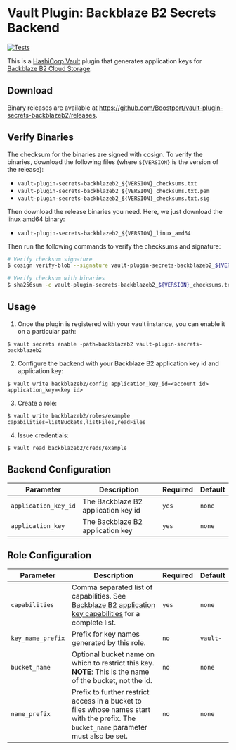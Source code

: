 # Vault Plugin: Backblaze B2 Secrets Backend
[![Tests](https://github.com/Boostport/vault-plugin-secrets-backblazeb2/actions/workflows/tests.yml/badge.svg)](https://github.com/Boostport/vault-plugin-secrets-backblazeb2/actions/workflows/tests.yml)

This is a [HashiCorp Vault](https://www.github.com/hashicorp/vault) plugin that generates application keys for [Backblaze
B2 Cloud Storage](https://www.backblaze.com/cloud-storage).

## Download
Binary releases are available at https://github.com/Boostport/vault-plugin-secrets-backblazeb2/releases.

## Verify Binaries
The checksum for the binaries are signed with cosign. To verify the binaries, download the following files (where
`${VERSION}` is the version of the release):
- `vault-plugin-secrets-backblazeb2_${VERSION}_checksums.txt`
- `vault-plugin-secrets-backblazeb2_${VERSION}_checksums.txt.pem`
- `vault-plugin-secrets-backblazeb2_${VERSION}_checksums.txt.sig`

Then download the release binaries you need. Here, we just download the linux amd64 binary:
-  `vault-plugin-secrets-backblazeb2_${VERSION}_linux_amd64`

Then run the following commands to verify the checksums and signature:
```sh
# Verify checksum signature
$ cosign verify-blob --signature vault-plugin-secrets-backblazeb2_${VERSION}_checksums.txt.sig --certificate vault-plugin-secrets-backblazeb2_${VERSION}_checksums.txt.pem vault-plugin-secrets-backblazeb2_${VERSION}_checksums.txt --certificate-identity "https://github.com/Boostport/vault-plugin-secrets-backblazeb2/.github/workflows/release.yml@refs/tags/v${VERSION}" --certificate-oidc-issuer "https://token.actions.githubusercontent.com"

# Verify checksum with binaries
$ sha256sum -c vault-plugin-secrets-backblazeb2_${VERSION}_checksums.txt
```

## Usage
1. Once the plugin is registered with your vault instance, you can enable it
on a particular path:
```shell
$ vault secrets enable -path=backblazeb2 vault-plugin-secrets-backblazeb2
```
2. Configure the backend with your Backblaze B2 application key id and application key:
```shell
$ vault write backblazeb2/config application_key_id=<account id> application_key=<key id>
```
3. Create a role:
```shell
$ vault write backblazeb2/roles/example capabilities=listBuckets,listFiles,readFiles
```
4. Issue credentials:
```shell
$ vault read backblazeb2/creds/example
```

## Backend Configuration
| Parameter            | Description                         | Required | Default |
|----------------------|-------------------------------------|----------|---------|
| `application_key_id` | The Backblaze B2 application key id | `yes`    | `none`  |
| `application_key`    | The Backblaze B2 application key    | `yes`    | `none`  |

## Role Configuration
| Parameter         | Description                                                                                                                                                                           | Required | Default  |
|-------------------|---------------------------------------------------------------------------------------------------------------------------------------------------------------------------------------|----------|----------|
| `capabilities`    | Comma separated list of capabilities. See [Backblaze B2 application key capabilities](https://www.backblaze.com/docs/cloud-storage-application-key-capabilities) for a complete list. | `yes`    | `none`   |
| `key_name_prefix` | Prefix for key names generated by this role.                                                                                                                                          | `no`     | `vault-` |
| `bucket_name`     | Optional bucket name on which to restrict this key. **NOTE**: This is the name of the bucket, not the id.                                                                             | `no`     | `none`   |
| `name_prefix`     | Prefix to further restrict access in a bucket to files whose names start with the prefix. The `bucket_name` parameter must also be set.                                               | `no`     | `none`   |
